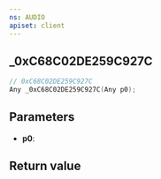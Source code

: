```yaml
---
ns: AUDIO
apiset: client
---
```

## _0xC68C02DE259C927C

```c
// 0xC68C02DE259C927C
Any _0xC68C02DE259C927C(Any p0);
```


## Parameters
* **p0**:

## Return value

